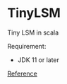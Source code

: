 # TinyLSM
Tiny LSM in scala

Requirement:
- JDK 11 or later

[Reference](https://skyzh.github.io/mini-lsm/00-preface.html)